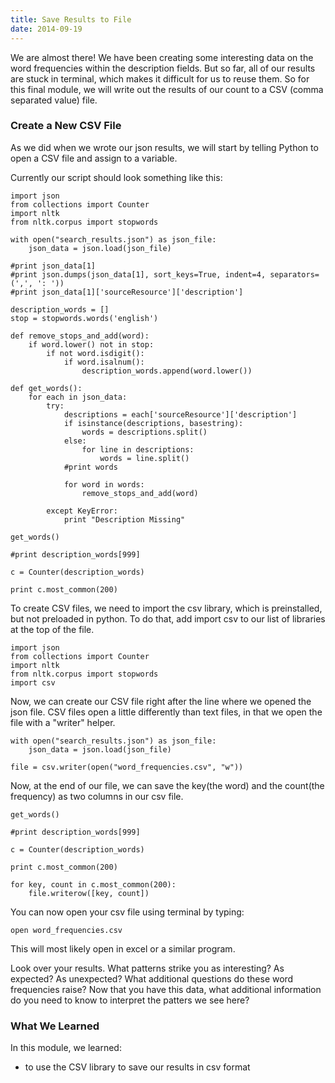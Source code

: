 ```yaml
---
title: Save Results to File
date: 2014-09-19
---
```


We are almost there! We have been creating some interesting data on the word frequencies within the description fields. But so far, all of our results are stuck in terminal, which makes it difficult for us to reuse them. So for this final module, we will write out the results of our count to a CSV (comma separated value) file.

### Create a New CSV File

As we did when we wrote our json results, we will start by telling Python to open a CSV file and assign to a variable.

Currently our script should look something like this:

    import json
    from collections import Counter
    import nltk
    from nltk.corpus import stopwords

    with open("search_results.json") as json_file:
        json_data = json.load(json_file)
        
    #print json_data[1]
    #print json.dumps(json_data[1], sort_keys=True, indent=4, separators=(',', ': '))
    #print json_data[1]['sourceResource']['description']

    description_words = []
    stop = stopwords.words('english')

    def remove_stops_and_add(word):
        if word.lower() not in stop:
            if not word.isdigit():
                if word.isalnum():
                    description_words.append(word.lower())
                
    def get_words():
        for each in json_data:
            try:
                descriptions = each['sourceResource']['description']
                if isinstance(descriptions, basestring):
                    words = descriptions.split()
                else:
                    for line in descriptions:
                        words = line.split()
                #print words
                
                for word in words:
                    remove_stops_and_add(word)
                
            except KeyError:
                print "Description Missing"

    get_words()

    #print description_words[999] 

    c = Counter(description_words)

    print c.most_common(200)


To create CSV files, we need to import the csv library, which is preinstalled, but not preloaded in python. To do that, add <span class="command">import csv</span> to our list of libraries at the top of the file.

    import json
    from collections import Counter
    import nltk
    from nltk.corpus import stopwords
    import csv
   
Now, we can create our CSV file right after the line where we opened the json file. CSV files open a little differently than text files, in that we open the file with a "writer" helper.
    
    with open("search_results.json") as json_file:
        json_data = json.load(json_file)

    file = csv.writer(open("word_frequencies.csv", "w"))


Now, at the end of our file, we can save the key(the word) and the count(the frequency) as two columns in our csv file.

    get_words()

    #print description_words[999] 

    c = Counter(description_words)

    print c.most_common(200)

    for key, count in c.most_common(200):
        file.writerow([key, count])

You can now open your csv file using terminal by typing:

    open word_frequencies.csv

This will most likely open in excel or a similar program. 

Look over your results. What patterns strike you as interesting? As expected? As unexpected? What additional questions do these word frequencies raise? Now that you have this data, what additional information do you need to know to interpret the patters we see here?

### What We Learned

In this module, we learned:

- to use the CSV library to save our results in csv format

